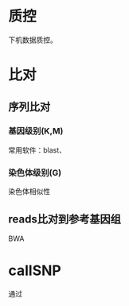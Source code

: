 # 质控

下机数据质控。

# 比对

## 序列比对

### 基因级别(K,M)

常用软件：blast、

### 染色体级别(G)

染色体相似性

## reads比对到参考基因组

BWA

# callSNP

通过

